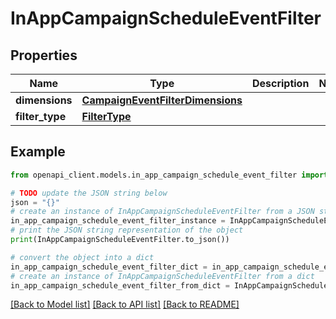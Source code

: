 # InAppCampaignScheduleEventFilter


## Properties

Name | Type | Description | Notes
------------ | ------------- | ------------- | -------------
**dimensions** | [**CampaignEventFilterDimensions**](CampaignEventFilterDimensions.md) |  | 
**filter_type** | [**FilterType**](FilterType.md) |  | 

## Example

```python
from openapi_client.models.in_app_campaign_schedule_event_filter import InAppCampaignScheduleEventFilter

# TODO update the JSON string below
json = "{}"
# create an instance of InAppCampaignScheduleEventFilter from a JSON string
in_app_campaign_schedule_event_filter_instance = InAppCampaignScheduleEventFilter.from_json(json)
# print the JSON string representation of the object
print(InAppCampaignScheduleEventFilter.to_json())

# convert the object into a dict
in_app_campaign_schedule_event_filter_dict = in_app_campaign_schedule_event_filter_instance.to_dict()
# create an instance of InAppCampaignScheduleEventFilter from a dict
in_app_campaign_schedule_event_filter_from_dict = InAppCampaignScheduleEventFilter.from_dict(in_app_campaign_schedule_event_filter_dict)
```
[[Back to Model list]](../README.md#documentation-for-models) [[Back to API list]](../README.md#documentation-for-api-endpoints) [[Back to README]](../README.md)


